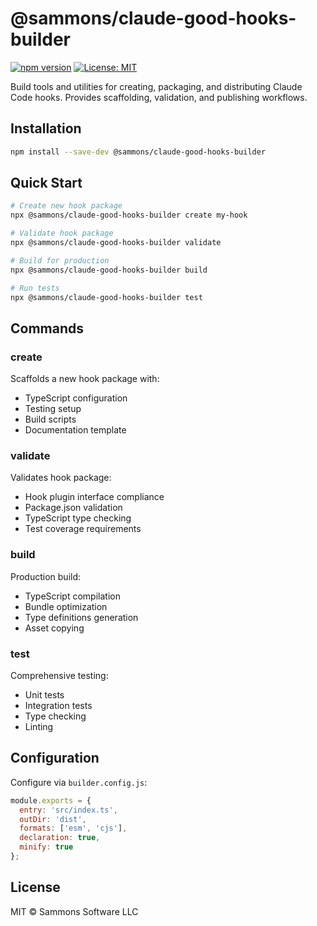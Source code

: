 # @sammons/claude-good-hooks-builder

[![npm version](https://img.shields.io/npm/v/@sammons/claude-good-hooks-builder)](https://www.npmjs.com/package/@sammons/claude-good-hooks-builder)
[![License: MIT](https://img.shields.io/badge/License-MIT-yellow.svg)](https://opensource.org/licenses/MIT)

Build tools and utilities for creating, packaging, and distributing Claude Code hooks. Provides scaffolding, validation, and publishing workflows.

## Installation

```bash
npm install --save-dev @sammons/claude-good-hooks-builder
```

## Quick Start

```bash
# Create new hook package
npx @sammons/claude-good-hooks-builder create my-hook

# Validate hook package
npx @sammons/claude-good-hooks-builder validate

# Build for production
npx @sammons/claude-good-hooks-builder build

# Run tests
npx @sammons/claude-good-hooks-builder test
```

## Commands

### create
Scaffolds a new hook package with:
- TypeScript configuration
- Testing setup
- Build scripts
- Documentation template

### validate
Validates hook package:
- Hook plugin interface compliance
- Package.json validation
- TypeScript type checking
- Test coverage requirements

### build
Production build:
- TypeScript compilation
- Bundle optimization
- Type definitions generation
- Asset copying

### test
Comprehensive testing:
- Unit tests
- Integration tests
- Type checking
- Linting

## Configuration

Configure via `builder.config.js`:
```javascript
module.exports = {
  entry: 'src/index.ts',
  outDir: 'dist',
  formats: ['esm', 'cjs'],
  declaration: true,
  minify: true
};
```

## License

MIT © Sammons Software LLC
